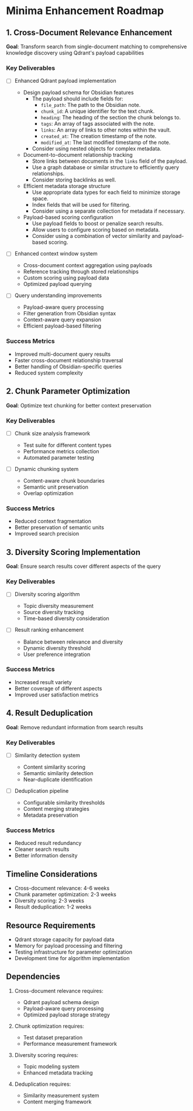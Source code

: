 # Minima Enhancement Roadmap

## 1. Cross-Document Relevance Enhancement
**Goal**: Transform search from single-document matching to comprehensive knowledge discovery using Qdrant's payload capabilities

### Key Deliverables
- [ ] Enhanced Qdrant payload implementation
  - Design payload schema for Obsidian features
    - The payload should include fields for:
      - `file_path`: The path to the Obsidian note.
      - `chunk_id`: A unique identifier for the text chunk.
      - `heading`: The heading of the section the chunk belongs to.
      - `tags`: An array of tags associated with the note.
      - `links`: An array of links to other notes within the vault.
      - `created_at`: The creation timestamp of the note.
      - `modified_at`: The last modified timestamp of the note.
    - Consider using nested objects for complex metadata.
  - Document-to-document relationship tracking
    - Store links between documents in the `links` field of the payload.
    - Use a graph database or similar structure to efficiently query relationships.
    - Consider storing backlinks as well.
  - Efficient metadata storage structure
    - Use appropriate data types for each field to minimize storage space.
    - Index fields that will be used for filtering.
    - Consider using a separate collection for metadata if necessary.
  - Payload-based scoring configuration
    - Use payload fields to boost or penalize search results.
    - Allow users to configure scoring based on metadata.
    - Consider using a combination of vector similarity and payload-based scoring.

- [ ] Enhanced context window system
  - Cross-document context aggregation using payloads
  - Reference tracking through stored relationships
  - Custom scoring using payload data
  - Optimized payload querying

- [ ] Query understanding improvements
  - Payload-aware query processing
  - Filter generation from Obsidian syntax
  - Context-aware query expansion
  - Efficient payload-based filtering

### Success Metrics
- Improved multi-document query results
- Faster cross-document relationship traversal
- Better handling of Obsidian-specific queries
- Reduced system complexity

## 2. Chunk Parameter Optimization
**Goal**: Optimize text chunking for better context preservation

### Key Deliverables
- [ ] Chunk size analysis framework
  - Test suite for different content types
  - Performance metrics collection
  - Automated parameter testing

- [ ] Dynamic chunking system
  - Content-aware chunk boundaries
  - Semantic unit preservation
  - Overlap optimization

### Success Metrics
- Reduced context fragmentation
- Better preservation of semantic units
- Improved search precision

## 3. Diversity Scoring Implementation
**Goal**: Ensure search results cover different aspects of the query

### Key Deliverables
- [ ] Diversity scoring algorithm
  - Topic diversity measurement
  - Source diversity tracking
  - Time-based diversity consideration

- [ ] Result ranking enhancement
  - Balance between relevance and diversity
  - Dynamic diversity threshold
  - User preference integration

### Success Metrics
- Increased result variety
- Better coverage of different aspects
- Improved user satisfaction metrics

## 4. Result Deduplication
**Goal**: Remove redundant information from search results

### Key Deliverables
- [ ] Similarity detection system
  - Content similarity scoring
  - Semantic similarity detection
  - Near-duplicate identification

- [ ] Deduplication pipeline
  - Configurable similarity thresholds
  - Content merging strategies
  - Metadata preservation

### Success Metrics
- Reduced result redundancy
- Cleaner search results
- Better information density

## Timeline Considerations
- Cross-document relevance: 4-6 weeks
- Chunk parameter optimization: 2-3 weeks
- Diversity scoring: 2-3 weeks
- Result deduplication: 1-2 weeks

## Resource Requirements
- Qdrant storage capacity for payload data
- Memory for payload processing and filtering
- Testing infrastructure for parameter optimization
- Development time for algorithm implementation

## Dependencies
1. Cross-document relevance requires:
   - Qdrant payload schema design
   - Payload-aware query processing
   - Optimized payload storage strategy

2. Chunk optimization requires:
   - Test dataset preparation
   - Performance measurement framework

3. Diversity scoring requires:
   - Topic modeling system
   - Enhanced metadata tracking

4. Deduplication requires:
   - Similarity measurement system
   - Content merging framework
